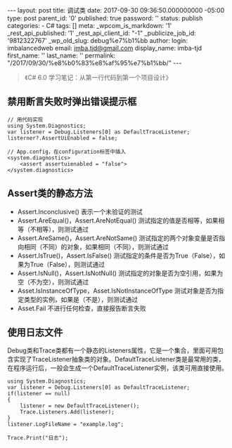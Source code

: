 --- layout: post title: 调试类 date: 2017-09-30 09:36:50.000000000
-05:00 type: post parent\_id: '0' published: true password: '' status:
publish categories: - C\# tags: [] meta: \_wpcom\_is\_markdown: '1'
\_rest\_api\_published: '1' \_rest\_api\_client\_id: "-1"
\_publicize\_job\_id: '9812322767' \_wp\_old\_slug: debug%e7%b1%bb
author: login: imbalancedweb email: imba.tjd@gmail.com display\_name:
imba-tjd first\_name: '' last\_name: '' permalink:
"/2017/09/30/%e8%b0%83%e8%af%95%e7%b1%bb/" ---

> 《C\# 6.0 学习笔记：从第一行代码到第一个项目设计》

禁用断言失败时弹出错误提示框
----------------------------

    // 用代码实现
    using System.Diagnostics;
    var listener = Debug.Listeners[0] as DefaultTraceListener;
    listerner?.AssertUiEnabled = false;

    // App.config，在configuration标签中插入
    <system.diagnostics>
        <assert assertuienabled = "false">
    </system.diagnostics>

Assert类的静态方法
------------------

-   Assert.Inconclusive() 表示一个未验证的测试
-   Assert.AreEqual()，Assert.AreNotEqual()
    测试指定的值是否相等，如果相等（不相等），则测试通过
-   Assert.AreSame()，Assert.AreNotSame()
    测试指定的两个对象变量是否指向相同（不同）的对象，如果相同（不同），则测试通过
-   Assert.IsTrue()，Assert.IsFalse()
    测试指定的条件是否为True（False），如果为True（False），则测试通过
-   Assert.IsNull()，Assert.IsNotNull()
    测试指定的对象是否为空引用，如果为空（不为空），则测试通过
-   Asset.IsInstanceOfType，Asset.IsNotInstanceOfType 测试对象是否为指定类型的实例，如果是（不是），则测试通过
-   Asset.Fail 不进行任何检查，直接报告断言失败

使用日志文件
------------

Debug类和Trace类都有一个静态的Listeners属性，它是一个集合，里面可用包含实现了TraceListener抽象类的对象。DefaultTraceListener类是最常用的类，在程序运行后，一般会生成一个DefaultTraceListener实例，该类可用直接使用。

    using System.Diagnostics;
    var listener = Debug.Listeners[0] as DefaultTraceListener;
    if(listener == null)
    {
        listener = new DefaultTraceListener();
        Trace.Listeners.Add(listener);
    }
    listener.LogFileName = "example.log";

    Trace.Print("日志");
